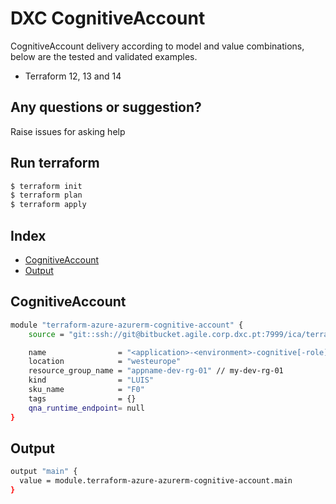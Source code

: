 # DXC CognitiveAccount

CognitiveAccount delivery according to model and value combinations, below are the tested and validated examples.

  - Terraform 12, 13 and 14

## Any questions or suggestion?

Raise issues for asking help

## Run terraform

```bash
$ terraform init
$ terraform plan
$ terraform apply
```

## Index

- [CognitiveAccount](#CognitiveAccount)
- [Output](#output)

## CognitiveAccount<a name="CognitiveAccount"></a>
```bash
module "terraform-azure-azurerm-cognitive-account" {
    source = "git::ssh://git@bitbucket.agile.corp.dxc.pt:7999/ica/terraform-azure-azurerm-cognitive-account.git"

    name                = "<application>-<environment>-cognitive[-role]-<seq number>"
    location            = "westeurope"
    resource_group_name = "appname-dev-rg-01" // my-dev-rg-01
    kind                = "LUIS"
    sku_name            = "F0"
    tags                = {}
    qna_runtime_endpoint= null
}
```

## Output<a name="output"></a>
```bash
output "main" {
  value = module.terraform-azure-azurerm-cognitive-account.main
}
```